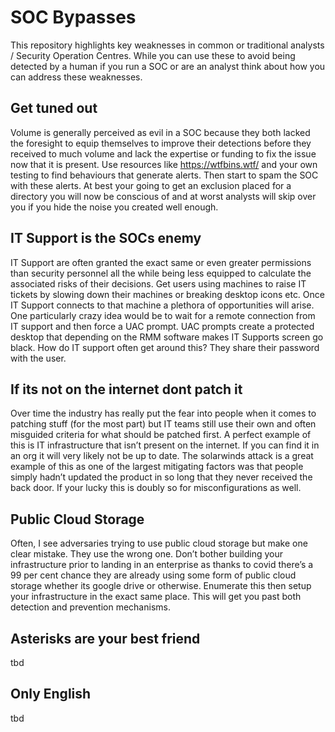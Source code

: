 # SOC Bypasses

This repository highlights key weaknesses in common or traditional analysts / Security Operation Centres. While you can use these to avoid being detected by a human if you run a SOC or are an analyst think about how you can address these weaknesses.

## Get tuned out

Volume is generally perceived as evil in a SOC because they both lacked the foresight to equip themselves to improve their detections before they received to much volume and lack the expertise or funding to fix the issue now that it is present. Use resources like https://wtfbins.wtf/ and your own testing to find behaviours that generate alerts. Then start to spam the SOC with these alerts. At best your going to get an exclusion placed for a directory you will now be conscious of and at worst analysts will skip over you if you hide the noise you created well enough.

## IT Support is the SOCs enemy

IT Support are often granted the exact same or even greater permissions than security personnel all the while being less equipped to calculate the associated risks of their decisions. Get users using machines to raise IT tickets by slowing down their machines or breaking desktop icons etc. Once IT Support connects to that machine a plethora of opportunities will arise. One particularly crazy idea would be to wait for a remote connection from IT support and then force a UAC prompt. UAC prompts create a protected desktop that depending on the RMM software makes IT Supports screen go black. How do IT support often get around this? They share their password with the user.


## If its not on the internet dont patch it

Over time the industry has really put the fear into people when it comes to patching stuff (for the most part) but IT teams still use their own and often misguided criteria for what should be patched first. A perfect example of this is IT infrastructure that isn’t present on the internet. If you can find it in an org it will very likely not be up to date. The solarwinds attack is a great example of this as one of the largest mitigating factors was that people simply hadn’t updated the product in so long that they never received the back door. If your lucky this is doubly so for misconfigurations as well.

## Public Cloud Storage

Often, I see adversaries trying to use public cloud storage but make one clear mistake. They use the wrong one. Don’t bother building your infrastructure prior to landing in an enterprise as thanks to covid there’s a 99 per cent chance they are already using some form of public cloud storage whether its google drive or otherwise. Enumerate this then setup your infrastructure in the exact same place. This will get you past both detection and prevention mechanisms.  

## Asterisks are your best friend

tbd

## Only English

tbd
